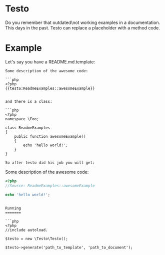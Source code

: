 Testo
=====

Do you remember that outdated\not working examples in a documentation. 
This days in the past. 
Testo can replace a placeholder with a method code.

Example 
======

Let's say you have a README.md.template:

```
Some description of the awesome code:

```php
<?php
{{testo:ReadmeExamples::awesomeExample}}
```
```

and there is a class: 

```php
<?php 
namespace \Foo;

class ReadmeExamples
{
    public function awesomeExample()
    {
        echo 'hello world!';
    }
}

So after testo did his job you will get:

```
Some description of the awesome code:

```php
<?php
//Source: ReadmeExamples::awesomeExample

echo 'hello world!';
```
```

Running
=======

```php
<?php
//include autoload.

$testo = new \Testo\Testo();

$testo->generate('path_to_template', 'path_to_document');
```